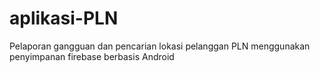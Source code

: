 # aplikasi-PLN
Pelaporan gangguan dan pencarian lokasi pelanggan PLN menggunakan penyimpanan firebase berbasis Android
